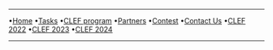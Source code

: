 ----

•[Home](https://www.joker-project.com/2025/) •[Tasks](https://www.joker-project.com/2025/tasks) •[CLEF program](program) •[Partners](partners) •[Contest](contest) •[Contact Us](contact) •[CLEF 2022](https://www.joker-project.com/clef-2022/EN/project) •[CLEF 2023](https://www.joker-project.com/clef-2023/) •[CLEF 2024](https://www.joker-project.com/clef-2024/) 

----






